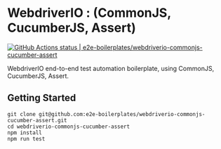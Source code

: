 # WebdriverIO : (CommonJS, CucumberJS, Assert)

[![GitHub Actions status | e2e-boilerplates/webdriverio-commonjs-cucumber-assert](https://github.com/e2e-boilerplates/webdriverio-commonjs-cucumber-assert/workflows/webdriverio-commonjs-cucumber-assert/badge.svg)](https://github.com/e2e-boilerplates/webdriverio-commonjs-cucumber-assert/actions?workflow=webdriverio-commonjs-cucumber-assert)

WebdriverIO end-to-end test automation boilerplate, using CommonJS, CucumberJS, Assert.

## Getting Started

    git clone git@github.com:e2e-boilerplates/webdriverio-commonjs-cucumber-assert.git
    cd webdriverio-commonjs-cucumber-assert
    npm install
    npm run test
